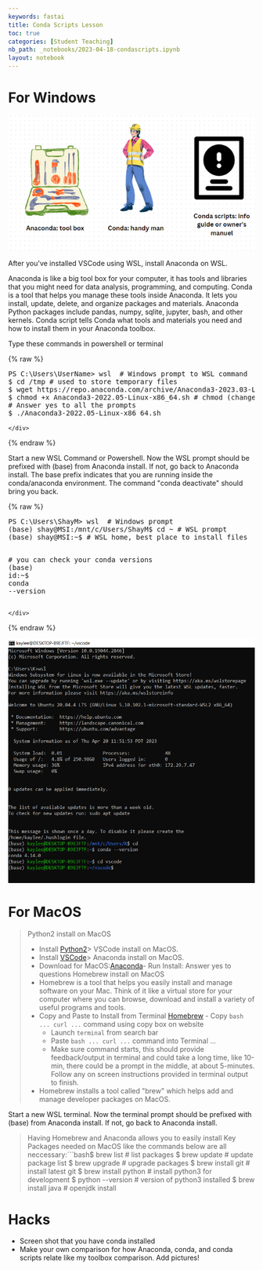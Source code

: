 ```yaml
---
keywords: fastai
title: Conda Scripts Lesson
toc: true
categories: [Student Teaching]
nb_path: _notebooks/2023-04-18-condascripts.ipynb
layout: notebook
---
```


<!--
#################################################
### THIS FILE WAS AUTOGENERATED! DO NOT EDIT! ###
#################################################
# file to edit: _notebooks/2023-04-18-condascripts.ipynb
-->

<div class="container" id="notebook-container">
        
<div class="cell border-box-sizing text_cell rendered"><div class="inner_cell">
<div class="text_cell_render border-box-sizing rendered_html">
<h1 id="For-Windows">For Windows<a class="anchor-link" href="#For-Windows"> </a></h1><p><img src="https://github.com/kayleehou/myproject/blob/master/images/condadiagram.PNG?raw=true" alt="conda image"></p>
<p>After you've installed VSCode using WSL, install Anaconda on WSL.</p>
<p>Anaconda is like a big tool box for your computer, it has tools and libraries that you might need for data analysis, programming, and computing. Conda is a tool that helps you manage these tools inside Anaconda. It lets you install, update, delete, and organize packages and materials. Anaconda Python packages include pandas, numpy, sqlite, jupyter, bash, and other kernels. Conda script tells Conda what tools and materials you need and how to install them in your Anaconda toolbox.</p>

</div>
</div>
</div>
<div class="cell border-box-sizing text_cell rendered"><div class="inner_cell">
<div class="text_cell_render border-box-sizing rendered_html">
<p>Type these commands in powershell or terminal</p>

</div>
</div>
</div>
    {% raw %}
    
<div class="cell border-box-sizing code_cell rendered">
<div class="input">

<div class="inner_cell">
    <div class="input_area">
<div class=" highlight hl-python"><pre><span></span><span class="n">PS</span> <span class="n">C</span><span class="p">:</span>\<span class="n">Users</span>\<span class="n">UserName</span><span class="o">&gt;</span> <span class="n">wsl</span>  <span class="c1"># Windows prompt to WSL command</span>
<span class="err">$</span> <span class="n">cd</span> <span class="o">/</span><span class="n">tmp</span> <span class="c1"># used to store temporary files </span>
<span class="err">$</span> <span class="n">wget</span> <span class="n">https</span><span class="p">:</span><span class="o">//</span><span class="n">repo</span><span class="o">.</span><span class="n">anaconda</span><span class="o">.</span><span class="n">com</span><span class="o">/</span><span class="n">archive</span><span class="o">/</span><span class="n">Anaconda3</span><span class="o">-</span><span class="mf">2023.03</span><span class="o">-</span><span class="n">Linux</span><span class="o">-</span><span class="n">x86_64</span><span class="o">.</span><span class="n">sh</span> <span class="c1"># downloadable file</span>
<span class="err">$</span> <span class="n">chmod</span> <span class="o">+</span><span class="n">x</span> <span class="n">Anaconda3</span><span class="o">-</span><span class="mf">2022.05</span><span class="o">-</span><span class="n">Linux</span><span class="o">-</span><span class="n">x86_64</span><span class="o">.</span><span class="n">sh</span> <span class="c1"># chmod (change mode command) changes permissions for a file or directory </span>
<span class="c1"># Answer yes to all the prompts</span>
<span class="err">$</span> <span class="o">./</span><span class="n">Anaconda3</span><span class="o">-</span><span class="mf">2022.05</span><span class="o">-</span><span class="n">Linux</span><span class="o">-</span><span class="n">x86_64</span><span class="o">.</span><span class="n">sh</span>
</pre></div>

    </div>
</div>
</div>

</div>
    {% endraw %}

<div class="cell border-box-sizing text_cell rendered"><div class="inner_cell">
<div class="text_cell_render border-box-sizing rendered_html">
<p>Start a new WSL Command or Powershell. Now the WSL prompt should be prefixed with (base) from Anaconda install. If not, go back to Anaconda install. The base prefix indicates that you are running inside the conda/anaconda environment. The command "conda deactivate" should bring you back.</p>

</div>
</div>
</div>
    {% raw %}
    
<div class="cell border-box-sizing code_cell rendered">
<div class="input">

<div class="inner_cell">
    <div class="input_area">
<div class=" highlight hl-python"><pre><span></span><span class="n">PS</span> <span class="n">C</span><span class="p">:</span>\<span class="n">Users</span>\<span class="n">ShayM</span><span class="o">&gt;</span> <span class="n">wsl</span>  <span class="c1"># Windows prompt</span>
<span class="p">(</span><span class="n">base</span><span class="p">)</span> <span class="n">shay</span><span class="nd">@MSI</span><span class="p">:</span><span class="o">/</span><span class="n">mnt</span><span class="o">/</span><span class="n">c</span><span class="o">/</span><span class="n">Users</span><span class="o">/</span><span class="n">ShayM</span><span class="err">$</span> <span class="n">cd</span> <span class="o">~</span> <span class="c1"># WSL prompt</span>
<span class="p">(</span><span class="n">base</span><span class="p">)</span> <span class="n">shay</span><span class="nd">@MSI</span><span class="p">:</span><span class="o">~</span><span class="err">$</span> <span class="c1"># WSL home, best place to install files</span>

<span class="c1"># you can check your conda versions</span>
<span class="p">(</span><span class="n">base</span><span class="p">)</span> <span class="nb">id</span><span class="p">:</span><span class="o">~</span><span class="err">$</span> <span class="n">conda</span> <span class="o">--</span><span class="n">version</span>
</pre></div>

    </div>
</div>
</div>

</div>
    {% endraw %}

<div class="cell border-box-sizing text_cell rendered"><div class="inner_cell">
<div class="text_cell_render border-box-sizing rendered_html">
<p><img src="https://github.com/kayleehou/myproject/blob/master/images/condaimage2.PNG?raw=true" alt="command prompt view"></p>

</div>
</div>
</div>
<div class="cell border-box-sizing text_cell rendered"><div class="inner_cell">
<div class="text_cell_render border-box-sizing rendered_html">
<h1 id="For-MacOS">For MacOS<a class="anchor-link" href="#For-MacOS"> </a></h1><blockquote><p>Python2 install on MacOS</p>
<ul>
<li>Install <a href="https://www.python.org/ftp/python/2.7.18/python-2.7.18-macosx10.9.pkg">Python2</a>&gt; VSCode install on MacOS.  </li>
<li>Install <a href="https://code.visualstudio.com/docs/setup/mac">VSCode</a>&gt; Anaconda install on MacOS.</li>
<li>Download for MacOS:<a href="https://www.anaconda.com/products/distribution">Anaconda</a>- Run Install: Answer yes to questions
Homebrew install on MacOS</li>
<li>Homebrew is a tool that helps you easily install and manage software on your Mac. Think of it like a virtual store for your computer where you can browse, download and install a variety of useful programs and tools.</li>
<li>Copy and Paste to Install from Terminal <a href="https://brew.sh">Homebrew</a>    - Copy <code>bash ... curl ...</code>  command using copy box on website<ul>
<li>Launch <code>terminal</code> from search bar</li>
<li>Paste <code>bash ... curl ...</code> command into Terminal ... </li>
<li>Make sure command starts, this should provide feedback/output in terminal and could take a long time, like 10-min, there could be a prompt in the middle, at about 5-minutes.  Follow any on screen instructions provided in terminal output to finish.</li>
</ul>
</li>
<li>Homebrew installs a tool called "brew" which helps add and manage developer packages on MacOS. </li>
</ul>
</blockquote>
<p>Start a new WSL terminal. Now the terminal prompt should be prefixed with (base) from Anaconda install. If not, go back to Anaconda install.</p>
<blockquote><p>Having Homebrew and Anaconda allows you to easily install Key Packages needed on MacOS like the commands below are all neccessary:```bash$ brew list # list packages
$ brew update # update package list
$ brew upgrade # upgrade packages
$ brew install git  # install latest git
$ brew install python # install python3 for development
$ python --version # version of python3 installed
$ brew install java # openjdk install</p>
</blockquote>

</div>
</div>
</div>
<div class="cell border-box-sizing text_cell rendered"><div class="inner_cell">
<div class="text_cell_render border-box-sizing rendered_html">
<h1 id="Hacks">Hacks<a class="anchor-link" href="#Hacks"> </a></h1><ul>
<li>Screen shot that you have conda installed </li>
<li>Make your own comparison for how Anaconda, conda, and conda scripts relate like my toolbox comparison. Add pictures!  </li>
</ul>

</div>
</div>
</div>
</div>
 

